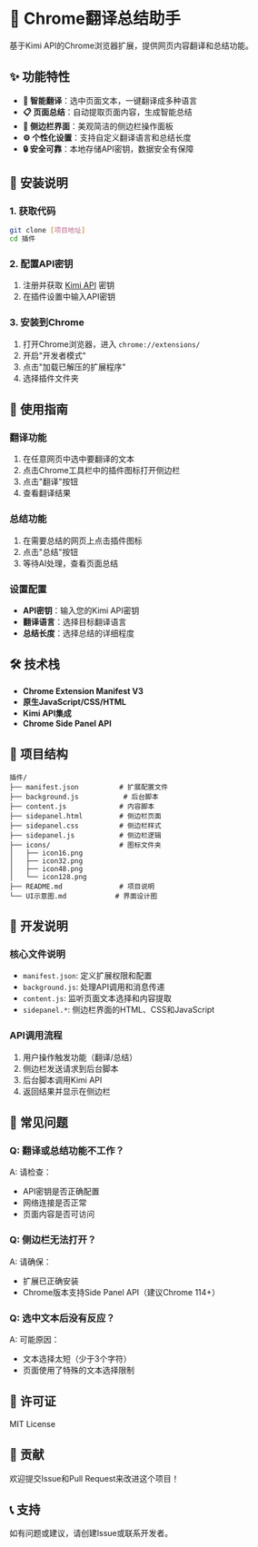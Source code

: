 # 🧩 Chrome翻译总结助手

基于Kimi API的Chrome浏览器扩展，提供网页内容翻译和总结功能。

## ✨ 功能特性

- **🔄 智能翻译**：选中页面文本，一键翻译成多种语言
- **📋 页面总结**：自动提取页面内容，生成智能总结
- **🎯 侧边栏界面**：美观简洁的侧边栏操作面板
- **⚙️ 个性化设置**：支持自定义翻译语言和总结长度
- **🔒 安全可靠**：本地存储API密钥，数据安全有保障

## 🚀 安装说明

### 1. 获取代码
```bash
git clone [项目地址]
cd 插件
```

### 2. 配置API密钥
1. 注册并获取 [Kimi API](https://platform.moonshot.cn/) 密钥
2. 在插件设置中输入API密钥

### 3. 安装到Chrome
1. 打开Chrome浏览器，进入 `chrome://extensions/`
2. 开启"开发者模式"
3. 点击"加载已解压的扩展程序"
4. 选择插件文件夹

## 📖 使用指南

### 翻译功能
1. 在任意网页中选中要翻译的文本
2. 点击Chrome工具栏中的插件图标打开侧边栏
3. 点击"翻译"按钮
4. 查看翻译结果

### 总结功能
1. 在需要总结的网页上点击插件图标
2. 点击"总结"按钮
3. 等待AI处理，查看页面总结

### 设置配置
- **API密钥**：输入您的Kimi API密钥
- **翻译语言**：选择目标翻译语言
- **总结长度**：选择总结的详细程度

## 🛠️ 技术栈

- **Chrome Extension Manifest V3**
- **原生JavaScript/CSS/HTML**
- **Kimi API集成**
- **Chrome Side Panel API**

## 📁 项目结构

```
插件/
├── manifest.json          # 扩展配置文件
├── background.js           # 后台脚本
├── content.js             # 内容脚本
├── sidepanel.html         # 侧边栏页面
├── sidepanel.css          # 侧边栏样式
├── sidepanel.js           # 侧边栏逻辑
├── icons/                 # 图标文件夹
│   ├── icon16.png
│   ├── icon32.png
│   ├── icon48.png
│   └── icon128.png
├── README.md              # 项目说明
└── UI示意图.md            # 界面设计图
```

## 🔧 开发说明

### 核心文件说明

- `manifest.json`: 定义扩展权限和配置
- `background.js`: 处理API调用和消息传递
- `content.js`: 监听页面文本选择和内容提取
- `sidepanel.*`: 侧边栏界面的HTML、CSS和JavaScript

### API调用流程

1. 用户操作触发功能（翻译/总结）
2. 侧边栏发送请求到后台脚本
3. 后台脚本调用Kimi API
4. 返回结果并显示在侧边栏

## 🐛 常见问题

### Q: 翻译或总结功能不工作？
A: 请检查：
- API密钥是否正确配置
- 网络连接是否正常
- 页面内容是否可访问

### Q: 侧边栏无法打开？
A: 请确保：
- 扩展已正确安装
- Chrome版本支持Side Panel API（建议Chrome 114+）

### Q: 选中文本后没有反应？
A: 可能原因：
- 文本选择太短（少于3个字符）
- 页面使用了特殊的文本选择限制

## 📄 许可证

MIT License

## 🤝 贡献

欢迎提交Issue和Pull Request来改进这个项目！

## 📞 支持

如有问题或建议，请创建Issue或联系开发者。 